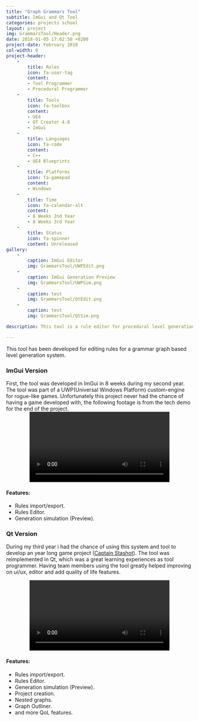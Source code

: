 ```yaml
---
title: "Graph Grammars Tool"
subtitle: ImGui and Qt Tool
categories: projects school
layout: project
img: GrammarsTool/Header.png
date: 2018-01-05 17:02:58 +0200
project-date: February 2018
col-width: 8
project-header:
    -
        title: Roles
        icon: fa-user-tag
        content: 
        - Tool Programmer
        - Procedural Programmer
    -
        title: Tools
        icon: fa-toolbox
        content: 
        - UE4
        - QT Creator 4.8
        - ImGui 
    -
        title: Languages
        icon: fa-code
        content: 
        - C++
        - UE4 Blueprints
    -
        title: Platforms
        icon: fa-gamepad
        content: 
        - Windows
    -
        title: Time
        icon: fa-calendar-alt
        content: 
        - 8 Weeks 2nd Year
        - 8 Weeks 3rd Year
    -
        title: Status
        icon: fa-spinner
        content: Unreleased
gallery:
    - 
        caption: ImGui Editor 
        img: GrammarsTool/UWPEdit.png
    - 
        caption: ImGui Generation Preview 
        img: GrammarsTool/UWPSim.png
    - 
        caption: test 
        img: GrammarsTool/QtEdit.png
    - 
        caption: test 
        img: GrammarsTool/QtSim.png

description: This tool is a rule editor for procedural level generation, it has been developed using ImGui and Qt.

---
```

This tool has been developed for editing rules for a grammar graph based level generation system. 

<h3>ImGui Version</h3>
First, the tool was developed in ImGui in 8 weeks during my second year. The tool was part of a UWP(Universal Windows Platform) custom-engine for rogue-like games.
Unfortunately this project never had the chance of having a game developed with, the following footage is from the tech demo for the end of the project. 


<div align="center">
    <video width="75%" controls>
        <source src="/assets/img/portfolio/GrammarsTool/GGUWP.mp4" type="video/mp4">
    </video>
</div>

<h4>Features:</h4>

+ Rules import/export.
+ Rules Editor.
+ Generation simulation (Preview).

<h3>Qt Version</h3>

During my third year i had the chance of using this system and tool to develop an year long game project (<a href="/projects/school/CaptainStarshot">Captain Stashot</a>).
The tool was reimplemented in Qt, which was a great learning experiences as tool programmer. Having team members using the tool greatly helped improving on ui/ux, editor and add quality of life features. 

<div align="center">
    <video width="75%" controls>
        <source src="/assets/img/portfolio/GrammarsTool/GGtoUE4.mp4" type="video/mp4">
    </video>
</div>

<h4>Features:</h4>


+ Rules import/export.
+ Rules Editor.
+ Generation simulation (Preview).
+ Project creation.
+ Nested graphs.
+ Graph Outliner.
+ and more QoL features.


